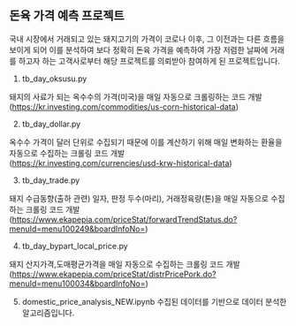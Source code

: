 ## 돈육 가격 예측 프로젝트

국내 시장에서 거래되고 있는 돼지고기의 가격이 코로나 이후, 그 이전과는 다른 흐름을 보이게 되어 이를 분석하여 보다 정확히 돈육 가격을 예측하여 가장 저렴한 날짜에 거래를 하고자 하는 고객사로부터 해당 프로젝트를 의뢰받아 참여하게 된 프로젝트입니다. 

1. tb_day_oksusu.py


  돼지의 사료가 되는 옥수수의 가격(미국)을 매일 자동으로 크롤링하는 코드 개발  
  (https://kr.investing.com/commodities/us-corn-historical-data)

2. tb_day_dollar.py

  
  옥수수 가격이 달러 단위로 수집되기 때문에 이를 계산하기 위해 매일 변화하는 환율을 자동으로 수집하는 크롤링 코드 개발  
  (https://kr.investing.com/currencies/usd-krw-historical-data)

3. tb_day_trade.py

  
  돼지 수급동향(출하 관련) 일자, 판정 두수(마리), 거래정육량(톤)을 매일 자동으로 수집하는 크롤링 코드 개발  
  (https://www.ekapepia.com/priceStat/forwardTrendStatus.do?menuId=menu100249&boardInfoNo=)

4. tb_day_bypart_local_price.py

  
  돼지 산지가격,도매평균가격을 매일 자동으로 수집하는 크롤링 코드 개발  
  (https://www.ekapepia.com/priceStat/distrPricePork.do?menuId=menu100034&boardInfoNo=)

5. domestic_price_analysis_NEW.ipynb
   수집된 데이터를 기반으로 데이터 분석한 알고리즘입니다. 
